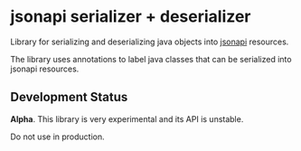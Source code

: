 # jsonapi serializer + deserializer

Library for serializing and deserializing java objects into
[jsonapi][jsonapi] resources.

The library uses annotations to label java classes that can be
serialized into jsonapi resources.

[jsonapi]: http://jsonapi.org

## Development Status

**Alpha**. This library is very experimental and its API is unstable.

Do not use in production.
